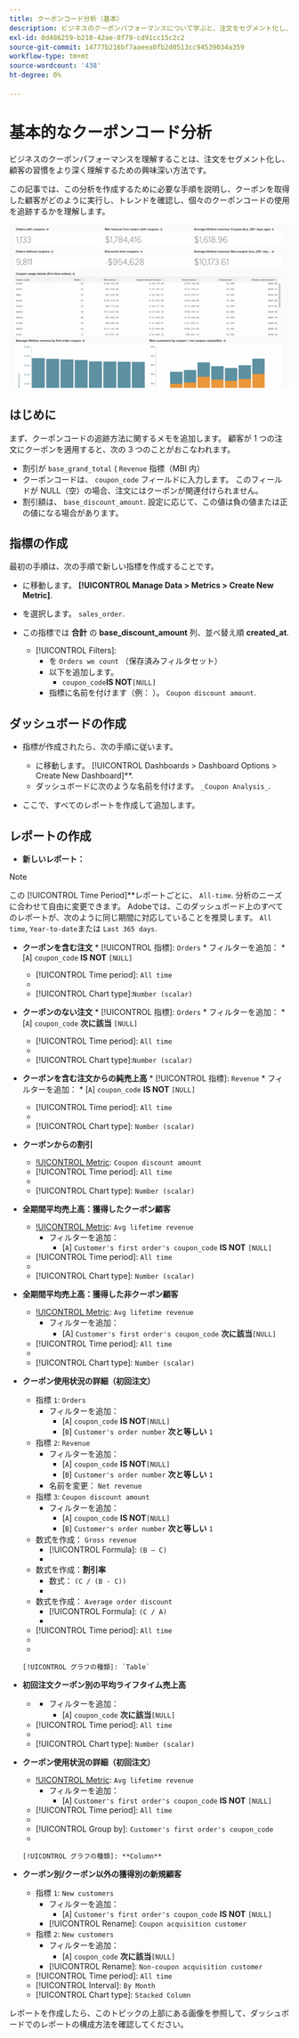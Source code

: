 ```yaml
---
title: クーポンコード分析（基本）
description: ビジネスのクーポンパフォーマンスについて学ぶと、注文をセグメント化し、顧客の習慣をより深く理解する興味深い方法です。
exl-id: 0d486259-b210-42ae-8f79-cd91cc15c2c2
source-git-commit: 14777b216bf7aaeea0fb2d0513cc94539034a359
workflow-type: tm+mt
source-wordcount: '438'
ht-degree: 0%

---
```


# 基本的なクーポンコード分析

ビジネスのクーポンパフォーマンスを理解することは、注文をセグメント化し、顧客の習慣をより深く理解するための興味深い方法です。

この記事では、この分析を作成するために必要な手順を説明し、クーポンを取得した顧客がどのように実行し、トレンドを確認し、個々のクーポンコードの使用を追跡するかを理解します。

![](../../assets/coupon_analysis_dash_720.png)<!--{: width="807" height="471"}-->

## はじめに

まず、クーポンコードの追跡方法に関するメモを追加します。 顧客が 1 つの注文にクーポンを適用すると、次の 3 つのことがおこなわれます。

* 割引が `base_grand_total` ( `Revenue` 指標（MBI 内）
* クーポンコードは、 `coupon_code` フィールドに入力します。 このフィールドが NULL（空）の場合、注文にはクーポンが関連付けられません。
* 割引額は、 `base_discount_amount`. 設定に応じて、この値は負の値または正の値になる場合があります。

## 指標の作成

最初の手順は、次の手順で新しい指標を作成することです。

* に移動します。 **[!UICONTROL Manage Data > Metrics > Create New Metric]**.

* を選択します。 `sales_order`.
* この指標では **合計** の **base_discount_amount** 列、並べ替え順 **created_at**.
   * [!UICONTROL Filters]:
      * を `Orders we count` （保存済みフィルタセット）
      * 以下を追加します。
         * `coupon_code`**IS NOT**`[NULL]`
      * 指標に名前を付けます（例： ）。 `Coupon discount amount`.

## ダッシュボードの作成

* 指標が作成されたら、次の手順に従います。
   * に移動します。 [!UICONTROL Dashboards > Dashboard Options > Create New Dashboard]**.
   * ダッシュボードに次のような名前を付けます。 `_Coupon Analysis_`.

* ここで、すべてのレポートを作成して追加します。

## レポートの作成

* **新しいレポート：**

>[!NOTE]
>
>この [!UICONTROL Time Period]**レポートごとに、 `All-time`. 分析のニーズに合わせて自由に変更できます。 Adobeでは、このダッシュボード上のすべてのレポートが、次のように同じ期間に対応していることを推奨します。 `All time`, `Year-to-date`または `Last 365 days`.

* **クーポンを含む注文**
   * 
      [!UICONTROL 指標]: `Orders`
      * フィルターを追加：
         * [`A`] `coupon_code` **IS NOT** `[NULL]`
   * [!UICONTROL Time period]: `All time`
   * 
      [!UICONTROL 間隔]: `None`
   * [!UICONTROL Chart type]:`Number (scalar)`


* **クーポンのない注文**
   * 
      [!UICONTROL 指標]: `Orders`
      * フィルターを追加：
         * [`A`] `coupon_code` **次に該当** `[NULL]`
   * [!UICONTROL Time period]: `All time`
   * 
      [!UICONTROL 間隔]: `None`
   * [!UICONTROL Chart type]:`Number (scalar)`


* **クーポンを含む注文からの純売上高**
   * 
      [!UICONTROL 指標]: `Revenue`
      * フィルターを追加：
         * [`A`] `coupon_code` **IS NOT** `[NULL]`
   * [!UICONTROL Time period]: `All time`
   * 
      [!UICONTROL 間隔]: `None`
   * [!UICONTROL Chart type]: `Number (scalar)`


* **クーポンからの割引**
   * [!UICONTROL Metric]: `Coupon discount amount`
   * [!UICONTROL Time period]: `All time`
   * 
      [!UICONTROL 間隔]: `None`
   * [!UICONTROL Chart type]: `Number (scalar)`

* **全期間平均売上高：獲得したクーポン顧客**
   * [!UICONTROL Metric]: `Avg lifetime revenue`
      * フィルターを追加：
         * [`A`] `Customer's first order's coupon_code` **IS NOT** `[NULL]`
   * [!UICONTROL Time period]: `All time`
   * 
      [!UICONTROL 間隔]: `None`
   * [!UICONTROL Chart type]: `Number (scalar)`


* **全期間平均売上高：獲得した非クーポン顧客**
   * [!UICONTROL Metric]: `Avg lifetime revenue`
      * フィルターを追加：
         * [A] `Customer's first order's coupon_code` **次に該当**`[NULL]`
   * [!UICONTROL Time period]: `All time`
   * 
      [!UICONTROL 間隔]: `None`
   * [!UICONTROL Chart type]: `Number (scalar)`


* **クーポン使用状況の詳細（初回注文）**
   * 指標 `1`: `Orders`
      * フィルターを追加：
         * [`A`] `coupon_code` **IS NOT**`[NULL]`
         * [`B`] `Customer's order number` **次と等しい** `1`
   * 指標 `2`: `Revenue`
      * フィルターを追加：
         * [`A`] `coupon_code` **IS NOT**`[NULL]`
         * [`B`] `Customer's order number` **次と等しい** `1`
      * 名前を変更：  `Net revenue`
   * 指標 `3`: `Coupon discount amount`
      * フィルターを追加：
         * [`A`] `coupon_code` **IS NOT**`[NULL]`
         * [`B`] `Customer's order number` **次と等しい** `1`
   * 数式を作成： `Gross revenue`
      * [!UICONTROL Formula]: `(B – C)`
      * 
         [!UICONTROL Format]: `Currency`
   * 数式を作成：**割引率**
      * 数式： `(C / (B - C))`
      * 
         [!UICONTROL Format]: `Percentage`
   * 数式を作成： `Average order discount`
      * [!UICONTROL Formula]: `(C / A)`
      * 
         [!UICONTROL Format]: `Percentage`
   * [!UICONTROL Time period]: `All time`
   * 
      [!UICONTROL 間隔]: `None`
   * 

      [!UICONTROL グラフの種類]: `Table`








* **初回注文クーポン別の平均ライフタイム売上高**
   * [!UICONTROL Metric]:**平均全期間売上高**
      * フィルターを追加：
         * [`A`] `coupon_code` **次に該当**`[NULL]`
   * [!UICONTROL Time period]: `All time`
   * 
      [!UICONTROL 間隔]: `None`
   * [!UICONTROL Chart type]: `Number (scalar)`


* **クーポン使用状況の詳細（初回注文）**
   * [!UICONTROL Metric]: `Avg lifetime revenue`
      * フィルターを追加：
         * [`A`] `Customer's first order's coupon_code` **IS NOT** `[NULL]`
   * [!UICONTROL Time period]: `All time`
   * 
      [!UICONTROL 間隔]: `None`
   * [!UICONTROL Group by]: `Customer's first order's coupon_code`
   * 

      [!UICONTROL グラフの種類]: **Column**


* **クーポン別/クーポン以外の獲得別の新規顧客**
   * 指標 `1`: `New customers`
      * フィルターを追加：
         * [`A`] `Customer's first order's coupon_code` **IS NOT** `[NULL]`
      * [!UICONTROL Rename]: `Coupon acquisition customer`
   * 指標 `2`: `New customers`
      * フィルターを追加：
         * [`A`] `coupon_code` **次に該当**`[NULL]`
      * [!UICONTROL Rename]: `Non-coupon acquisition customer`
   * [!UICONTROL Time period]: `All time`
   * [!UICONTROL Interval]: `By Month`
   * [!UICONTROL Chart type]: `Stacked Column`





レポートを作成したら、このトピックの上部にある画像を参照して、ダッシュボードでのレポートの構成方法を確認してください。
